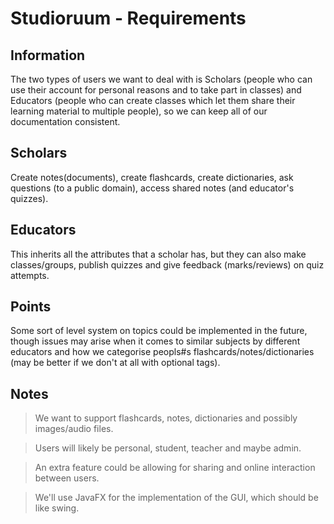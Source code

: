 # Studioruum - Requirements

Information
-----------
The two types of users we want to deal with is Scholars (people who can use their account for personal reasons and to take part in classes) and Educators (people who can create classes which let them share their learning material to multiple people), so we can keep all of our documentation consistent.

Scholars
--------
Create notes(documents), create flashcards, create dictionaries, ask questions (to a public domain), access shared notes (and educator's quizzes).

Educators
---------
This inherits all the attributes that a scholar has, but they can also make classes/groups, publish quizzes and give feedback (marks/reviews) on quiz attempts.

Points
------
Some sort of level system on topics could be implemented in the future, though issues may arise when it comes to similar subjects by different educators and how we categorise peopls#s flashcards/notes/dictionaries (may be better if we don't at all with optional tags).

Notes
-----
> We want to support flashcards, notes, dictionaries and possibly images/audio files.

> Users will likely be personal, student, teacher and maybe admin.

> An extra feature could be allowing for sharing and online interaction between users.

> We'll use JavaFX for the implementation of the GUI, which should be like swing.